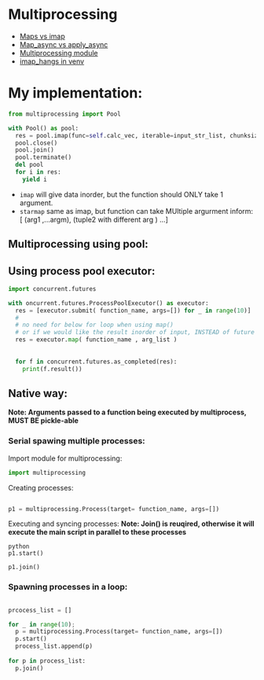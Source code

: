 # Multiprocessing

* [Maps vs imap](https://stackoverflow.com/questions/26520781/multiprocessing-pool-whats-the-difference-between-map-async-and-imap)   
* [Map_async vs apply_async](https://stackoverflow.com/questions/27479218/map-async-vs-apply-asyncwhat-should-i-use-in-this-case)
* [Multiprocessing module](https://docs.python.org/3/library/multiprocessing.html)
* [imap_hangs in venv](https://stackoverflow.com/questions/54732436/pool-imap-hangs-in-venv-but-works-if-not-using-venv)
   
# My implementation:

```python
from multiprocessing import Pool

with Pool() as pool:
  res = pool.imap(func=self.calc_vec, iterable=input_str_list, chunksize=4)
  pool.close()
  pool.join()
  pool.terminate()
  del pool
  for i in res:
    yield i
```
  
* ```imap``` will give data inorder, but the function should ONLY take 1 argument.   
* ```starmap``` same as imap, but function can take MUltiple argurment inform: [ (arg1 ,...argm), (tuple2 with different  arg ) ...]
  

## Multiprocessing using pool:

## Using process pool executor:

```python
import concurrent.futures

with oncurrent.futures.ProcessPoolExecutor() as executor:
  res = [executor.submit( function_name, args=[]) for _ in range(10)]
  #
  # no need for below for loop when using map() 
  # or if we would like the result inorder of input, INSTEAD of future objects:
  res = executor.map( function_name , arg_list )
  
  
  for f in concurrent.futures.as_completed(res):
    print(f.result())
```

## Native way:

**Note: Arguments passed to a function being executed by multiprocess, MUST BE pickle-able**

### Serial spawing multiple processes:

Import module for multiprocessing:
```python
import multiprocessing
```

Creating processes:
```python

p1 = multiprocessing.Process(target= function_name, args=[])
```

Executing and syncing processes:
**Note: Join() is reuqired, otherwise it will execute the main script in parallel to these processes**
``` 
python
p1.start()

p1.join()
```

### Spawning processes in a loop:
```python

prcocess_list = []

for _ in range(10);
  p = multiprocessing.Process(target= function_name, args=[])
  p.start()
  process_list.append(p)
  
for p in process_list:
  p.join()
```
